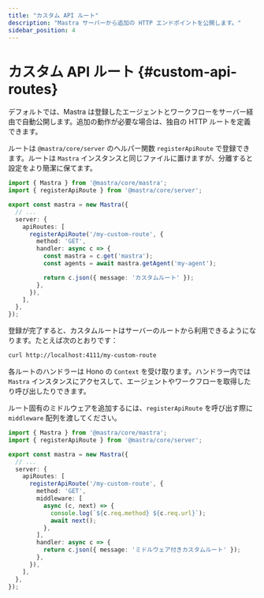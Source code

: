 ```yaml
---
title: "カスタム API ルート"
description: "Mastra サーバーから追加の HTTP エンドポイントを公開します。"
sidebar_position: 4
---
```


# カスタム API ルート \{#custom-api-routes\}

デフォルトでは、Mastra は登録したエージェントとワークフローをサーバー経由で自動公開します。追加の動作が必要な場合は、独自の HTTP ルートを定義できます。

ルートは `@mastra/core/server` のヘルパー関数 `registerApiRoute` で登録できます。ルートは `Mastra` インスタンスと同じファイルに置けますが、分離すると設定をより簡潔に保てます。

```typescript filename="src/mastra/index.ts" copy showLineNumbers
import { Mastra } from '@mastra/core/mastra';
import { registerApiRoute } from '@mastra/core/server';

export const mastra = new Mastra({
  // ...
  server: {
    apiRoutes: [
      registerApiRoute('/my-custom-route', {
        method: 'GET',
        handler: async c => {
          const mastra = c.get('mastra');
          const agents = await mastra.getAgent('my-agent');

          return c.json({ message: 'カスタムルート' });
        },
      }),
    ],
  },
});
```

登録が完了すると、カスタムルートはサーバーのルートから利用できるようになります。たとえば次のとおりです：

```bash
curl http://localhost:4111/my-custom-route
```

各ルートのハンドラーは Hono の `Context` を受け取ります。ハンドラー内では `Mastra` インスタンスにアクセスして、エージェントやワークフローを取得したり呼び出したりできます。

ルート固有のミドルウェアを追加するには、`registerApiRoute` を呼び出す際に `middleware` 配列を渡してください。

```typescript filename="src/mastra/index.ts" copy showLineNumbers
import { Mastra } from '@mastra/core/mastra';
import { registerApiRoute } from '@mastra/core/server';

export const mastra = new Mastra({
  // ...
  server: {
    apiRoutes: [
      registerApiRoute('/my-custom-route', {
        method: 'GET',
        middleware: [
          async (c, next) => {
            console.log(`${c.req.method} ${c.req.url}`);
            await next();
          },
        ],
        handler: async c => {
          return c.json({ message: 'ミドルウェア付きカスタムルート' });
        },
      }),
    ],
  },
});
```
